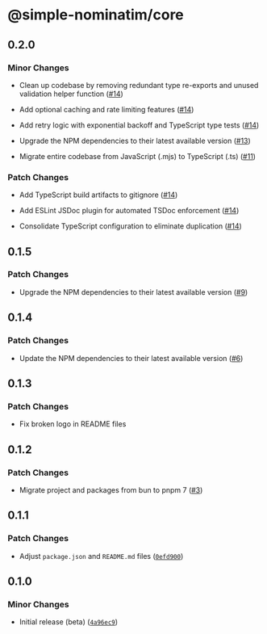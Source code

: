 # @simple-nominatim/core

## 0.2.0

### Minor Changes

- Clean up codebase by removing redundant type re-exports and unused validation helper function ([#14](https://github.com/jonathanlinat/simple-nominatim/pull/14))

- Add optional caching and rate limiting features ([#14](https://github.com/jonathanlinat/simple-nominatim/pull/14))

- Add retry logic with exponential backoff and TypeScript type tests ([#14](https://github.com/jonathanlinat/simple-nominatim/pull/14))

- Upgrade the NPM dependencies to their latest available version ([#13](https://github.com/jonathanlinat/simple-nominatim/pull/13))

- Migrate entire codebase from JavaScript (.mjs) to TypeScript (.ts) ([#11](https://github.com/jonathanlinat/simple-nominatim/pull/11))

### Patch Changes

- Add TypeScript build artifacts to gitignore ([#14](https://github.com/jonathanlinat/simple-nominatim/pull/14))

- Add ESLint JSDoc plugin for automated TSDoc enforcement ([#14](https://github.com/jonathanlinat/simple-nominatim/pull/14))

- Consolidate TypeScript configuration to eliminate duplication ([#14](https://github.com/jonathanlinat/simple-nominatim/pull/14))

## 0.1.5

### Patch Changes

- Upgrade the NPM dependencies to their latest available version ([#9](https://github.com/jonathanlinat/simple-nominatim/pull/9))

## 0.1.4

### Patch Changes

- Update the NPM dependencies to their latest available version ([#6](https://github.com/jonathanlinat/simple-nominatim/pull/6))

## 0.1.3

### Patch Changes

- Fix broken logo in README files

## 0.1.2

### Patch Changes

- Migrate project and packages from bun to pnpm 7 ([#3](https://github.com/jonathanlinat/simple-nominatim/pull/3))

## 0.1.1

### Patch Changes

- Adjust `package.json` and `README.md` files ([`0efd900`](https://github.com/jonathanlinat/simple-nominatim/commit/0efd9008dbebd8b2db1d4dfa0e7d7d0e6ab1c23d))

## 0.1.0

### Minor Changes

- Initial release (beta) ([`4a96ec9`](https://github.com/jonathanlinat/simple-nominatim/commit/4a96ec9e299e04c39e1475ce8269096d468b439e))
